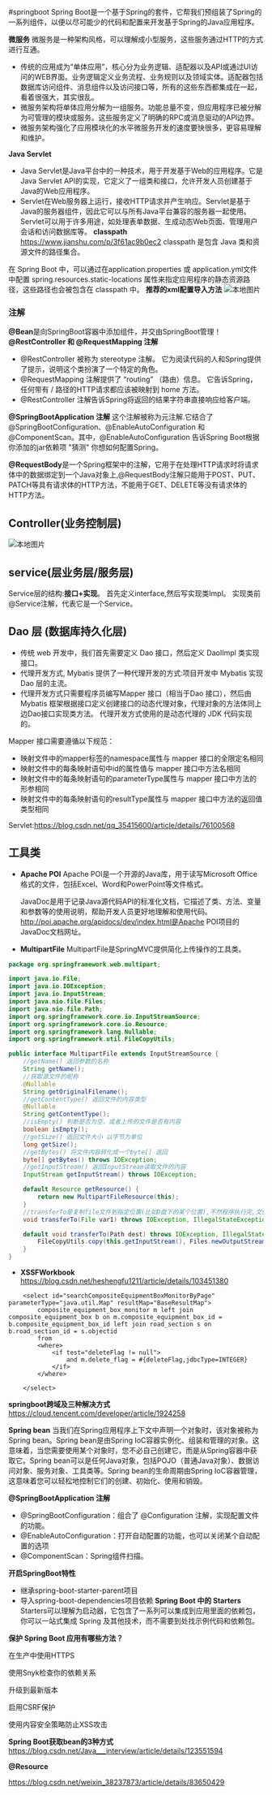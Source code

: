 #springboot
Spring Boot是一个基于Spring的套件，它帮我们预组装了Spring的一系列组件，以便以尽可能少的代码和配置来开发基于Spring的Java应用程序。

**微服务**
微服务是一种架构风格，可以理解成小型服务，这些服务通过HTTP的方式进行互通。

- 传统的应用成为“单体应用”，核心分为业务逻辑、适配器以及API或通过UI访问的WEB界面。业务逻辑定义业务流程、业务规则以及领域实体。适配器包括数据库访问组件、消息组件以及访问接口等，所有的这些东西都集成在一起，看着很强大，其实很乱。
- 微服务架构将单体应用分解为一组服务。功能总量不变，但应用程序已被分解为可管理的模块或服务。这些服务定义了明确的RPC或消息驱动的API边界。
- 微服务架构强化了应用模块化的水平微服务开发的速度要快很多，更容易理解和维护。
  
**Java Servlet**

- Java Servlet是Java平台中的一种技术，用于开发基于Web的应用程序。它是Java Servlet API的实现，它定义了一组类和接口，允许开发人员创建基于Java的Web应用程序。
- Servlet在Web服务器上运行，接收HTTP请求并产生响应。Servlet是基于Java的服务器组件，因此它可以与所有Java平台兼容的服务器一起使用。Servlet可以用于许多用途，如处理表单数据、生成动态Web页面、管理用户会话和访问数据库等。
**classpath**
https://www.jianshu.com/p/3f61ac9b0ec2
classpath 是包含 Java 类和资源文件的路径集合。

在 Spring Boot 中，可以通过在application.properties 或 application.yml文件中配置 spring.resources.static-locations 属性来指定应用程序的静态资源路径，这些路径也会被包含在 classpath 中。
**推荐的xml配置导入方法**
![本地图片](/img/importxml.png)
### 注解
**@Bean**是向SpringBoot容器中添加组件，并交由SpringBoot管理！
**@RestController 和 @RequestMapping 注解**

- @RestController 被称为 stereotype 注解。 它为阅读代码的人和Spring提供了提示，说明这个类扮演了一个特定的角色。
-  @RequestMapping 注解提供了 “routing” （路由）信息。 它告诉Spring，任何带有 / 路径的HTTP请求都应该被映射到 home 方法。
-  @RestController 注解告诉Spring将返回的结果字符串直接响应给客户端。

**@SpringBootApplication 注解**
这个注解被称为元注解.它结合了 @SpringBootConfiguration、@EnableAutoConfiguration 和 @ComponentScan。其中，@EnableAutoConfiguration 告诉Spring Boot根据你添加的jar依赖项 "猜测" 你想如何配置Spring。

**@RequestBody**是一个Spring框架中的注解，它用于在处理HTTP请求时将请求体中的数据绑定到一个Java对象上,@RequestBody注解只能用于POST、PUT、PATCH等具有请求体的HTTP方法，不能用于GET、DELETE等没有请求体的HTTP方法。


## Controller(业务控制层)
![本地图片](controller.png)
## service(层业务层/服务层)
Service层的结构:**接口+实现**。
首先定义interface,然后写实现类Impl。 实现类前@Service注解，代表它是一个Service。
## Dao 层 (数据库持久化层)
- 传统 web 开发中，我们首先需要定义 Dao 接口，然后定义 DaoIImpl 类实现接口。
- 代理开发方式, Mybatis 提供了一种代理开发的方式:项目开发中 Mybatis 实现 Dao 层的主流。
- 代理开发方式只需要程序员编写Mapper 接口（相当于Dao 接口），然后由 Mybatis 框架根据接口定义创建接口的动态代理对象，代理对象的方法体同上边Dao接口实现类方法。 代理开发方式使用的是动态代理的 JDK 代码实现的。

Mapper 接口需要遵循以下规范：
- 映射文件中的mapper标签的namespace属性与 mapper 接口的全限定名相同
- 映射文件中的每条映射语句中id的属性值与 mapper 接口中方法名相同
- 映射文件中的每条映射语句的parameterType属性与 mapper 接口中方法的形参相同
- 映射文件中的每条映射语句的resultType属性与 mapper 接口中方法的返回值类型相同

Servlet:https://blog.csdn.net/qq_35415600/article/details/76100568


## 工具类
- **Apache POI**
  Apache POI是一个开源的Java库，用于读写Microsoft Office格式的文件，包括Excel、Word和PowerPoint等文件格式。
  
  JavaDoc是用于记录Java源代码API的标准化文档，它描述了类、方法、变量和参数等的使用说明，帮助开发人员更好地理解和使用代码。
  http://poi.apache.org/apidocs/dev/index.html是Apache POI项目的JavaDoc文档网址。
- **MultipartFile**
MultipartFile是SpringMVC提供简化上传操作的工具类。
```java
package org.springframework.web.multipart;

import java.io.File;
import java.io.IOException;
import java.io.InputStream;
import java.nio.file.Files;
import java.nio.file.Path;
import org.springframework.core.io.InputStreamSource;
import org.springframework.core.io.Resource;
import org.springframework.lang.Nullable;
import org.springframework.util.FileCopyUtils;

public interface MultipartFile extends InputStreamSource {
    //getName() 返回参数的名称
    String getName();
    //获取源文件的昵称
    @Nullable
    String getOriginalFilename();
    //getContentType() 返回文件的内容类型
    @Nullable
    String getContentType();
    //isEmpty() 判断是否为空，或者上传的文件是否有内容
    boolean isEmpty();
    //getSize() 返回文件大小 以字节为单位
    long getSize();
    //getBytes() 将文件内容转化成一个byte[] 返回
    byte[] getBytes() throws IOException;
    //getInputStream() 返回InputStream读取文件的内容
    InputStream getInputStream() throws IOException;

    default Resource getResource() {
        return new MultipartFileResource(this);
    }
    //transferTo是复制file文件到指定位置(比如D盘下的某个位置),不然程序执行完,文件就会消失,程序运行时,临时存储在temp这个文件夹中
    void transferTo(File var1) throws IOException, IllegalStateException;

    default void transferTo(Path dest) throws IOException, IllegalStateException {
        FileCopyUtils.copy(this.getInputStream(), Files.newOutputStream(dest));
    }
}

```
- **XSSFWorkbook**
https://blog.csdn.net/heshengfu1211/article/details/103451380

```
    <select id="searchCompositeEquipmentBoxMonitorByPage" parameterType="java.util.Map" resultMap="BaseResultMap">
        composite_equipment_box_monitor m left join composite_equipment_box b on m.composite_equipment_box_id = b.composite_equipment_box_id left join road_section s on b.road_section_id = s.objectid
        from
        <where>
            <if test="deleteFlag != null">
                and m.delete_flag = #{deleteFlag,jdbcType=INTEGER}
            </if>
        </where>

    </select>
```
**springboot跨域及三种解决方式**
https://cloud.tencent.com/developer/article/1924258

**Spring bean**
当我们在Spring应用程序上下文中声明一个对象时，该对象被称为Spring bean。Spring bean是由Spring IoC容器实例化、组装和管理的对象。这意味着，当您需要使用某个对象时，您不必自己创建它，而是从Spring容器中获取它。Spring bean可以是任何Java对象，包括POJO（普通Java对象）、数据访问对象、服务对象、工具类等。Spring bean的生命周期由Spring IoC容器管理，这意味着您可以轻松地控制它们的创建、初始化、使用和销毁。

**@SpringBootApplication 注解**
- @SpringBootConfiguration：组合了 @Configuration 注解，实现配置文件的功能。
- @EnableAutoConfiguration：打开自动配置的功能，也可以关闭某个自动配置的选项
- @ComponentScan：Spring组件扫描。

**开启SpringBoot特性**
- 继承spring-boot-starter-parent项目
- 导入spring-boot-dependencies项目依赖
**Spring Boot 中的 Starters**
Starters可以理解为启动器，它包含了一系列可以集成到应用里面的依赖包，你可以一站式集成 Spring 及其他技术，而不需要到处找示例代码和依赖包。

**保护 Spring Boot 应用有哪些方法？**

在生产中使用HTTPS

使用Snyk检查你的依赖关系

升级到最新版本

启用CSRF保护

使用内容安全策略防止XSS攻击

**Spring Boot获取bean的3种方式**
https://blog.csdn.net/Java___interview/article/details/123551594


**@Resource**

https://blog.csdn.net/weixin_38237873/article/details/83650429